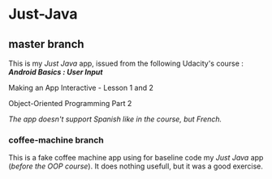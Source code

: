 # Just-Java

## master branch

This is my *Just Java* app, issued from the following Udacity's course : ***Android Basics : User Input***

Making an App Interactive - Lesson 1 and 2

Object-Oriented Programming Part 2

*The app doesn't support Spanish like in the course, but French.*

### coffee-machine branch

This is a fake coffee machine app using for baseline code my *Just Java* app (*before the OOP course*). It does nothing usefull, but it was a good exercise.
